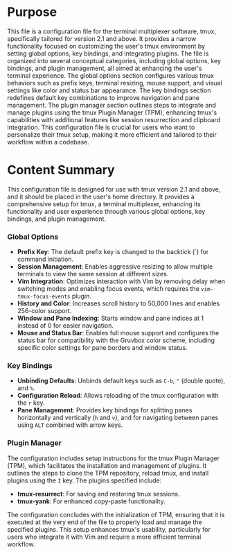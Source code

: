 # Purpose
This file is a configuration file for the terminal multiplexer software, tmux, specifically tailored for version 2.1 and above. It provides a narrow functionality focused on customizing the user's tmux environment by setting global options, key bindings, and integrating plugins. The file is organized into several conceptual categories, including global options, key bindings, and plugin management, all aimed at enhancing the user's terminal experience. The global options section configures various tmux behaviors such as prefix keys, terminal resizing, mouse support, and visual settings like color and status bar appearance. The key bindings section redefines default key combinations to improve navigation and pane management. The plugin manager section outlines steps to integrate and manage plugins using the tmux Plugin Manager (TPM), enhancing tmux's capabilities with additional features like session resurrection and clipboard integration. This configuration file is crucial for users who want to personalize their tmux setup, making it more efficient and tailored to their workflow within a codebase.
# Content Summary
This configuration file is designed for use with tmux version 2.1 and above, and it should be placed in the user's home directory. It provides a comprehensive setup for tmux, a terminal multiplexer, enhancing its functionality and user experience through various global options, key bindings, and plugin management.

### Global Options
- **Prefix Key**: The default prefix key is changed to the backtick (`) for command initiation.
- **Session Management**: Enables aggressive resizing to allow multiple terminals to view the same session at different sizes.
- **Vim Integration**: Optimizes interaction with Vim by removing delay when switching modes and enabling focus events, which requires the `vim-tmux-focus-events` plugin.
- **History and Color**: Increases scroll history to 50,000 lines and enables 256-color support.
- **Window and Pane Indexing**: Starts window and pane indices at 1 instead of 0 for easier navigation.
- **Mouse and Status Bar**: Enables full mouse support and configures the status bar for compatibility with the Gruvbox color scheme, including specific color settings for pane borders and window status.

### Key Bindings
- **Unbinding Defaults**: Unbinds default keys such as `C-b`, `"` (double quote), and `%`.
- **Configuration Reload**: Allows reloading of the tmux configuration with the `r` key.
- **Pane Management**: Provides key bindings for splitting panes horizontally and vertically (`h` and `v`), and for navigating between panes using `ALT` combined with arrow keys.

### Plugin Manager
The configuration includes setup instructions for the tmux Plugin Manager (TPM), which facilitates the installation and management of plugins. It outlines the steps to clone the TPM repository, reload tmux, and install plugins using the `I` key. The plugins specified include:
- **tmux-resurrect**: For saving and restoring tmux sessions.
- **tmux-yank**: For enhanced copy-paste functionality.

The configuration concludes with the initialization of TPM, ensuring that it is executed at the very end of the file to properly load and manage the specified plugins. This setup enhances tmux's usability, particularly for users who integrate it with Vim and require a more efficient terminal workflow.
